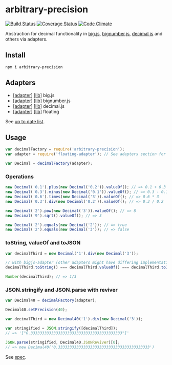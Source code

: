 # arbitrary-precision

[![Build Status](https://travis-ci.org/javiercejudo/arbitrary-precision.svg)](https://travis-ci.org/javiercejudo/arbitrary-precision)
[![Coverage Status](https://coveralls.io/repos/javiercejudo/arbitrary-precision/badge.svg?branch=master)](https://coveralls.io/r/javiercejudo/arbitrary-precision?branch=master)
[![Code Climate](https://codeclimate.com/github/javiercejudo/arbitrary-precision/badges/gpa.svg)](https://codeclimate.com/github/javiercejudo/arbitrary-precision)

Abstraction for decimal functionality in
[big.js](https://github.com/MikeMcl/big.js),
[bignumber.js](https://github.com/MikeMcl/bignumber.js),
[decimal.js](https://github.com/MikeMcl/decimal.js)
and others via adapters.

## Install

    npm i arbitrary-precision

## Adapters

- [[adapter]](https://github.com/javiercejudo/bigjs-adapter) [[lib]](https://github.com/MikeMcl/big.js) big.js
- [[adapter]](https://github.com/javiercejudo/bignumberjs-adapter) [[lib]](https://github.com/MikeMcl/bignumber.js) bignumber.js
- [[adapter]](https://github.com/javiercejudo/decimaljs-adapter) [[lib]](https://github.com/MikeMcl/decimal.js) decimal.js
- [[adapter]](https://github.com/javiercejudo/floating-adapter) [[lib]](https://github.com/javiercejudo/floating) floating

See [up to date list](https://www.npmjs.com/browse/keyword/arbitrary-precision-adapter).

## Usage

```js
var decimalFactory = require('arbitrary-precision');
var adapter = require('floating-adapter'); // See adapters section for full list

var Decimal = decimalFactory(adapter);
```

### Operations

```js
new Decimal('0.1').plus(new Decimal('0.2')).valueOf(); // => 0.1 + 0.3
new Decimal('0.3').minus(new Decimal('0.1')).valueOf(); // => 0.3 - 0.1
new Decimal('0.6').times(new Decimal('3')).valueOf(); // => 0.6 * 3
new Decimal('0.3').div(new Decimal('0.2')).valueOf(); // => 0.3 / 0.2

new Decimal('2').pow(new Decimal('3')).valueOf(); // => 8
new Decimal('9').sqrt().valueOf(); // => 3

new Decimal('2').equals(new Decimal('2')); // => true
new Decimal('2').equals(new Decimal('3')); // => false
```

### toString, valueOf and toJSON

```js
var decimalThird = new Decimal('1').div(new Decimal('3'));

// with bigjs-adapter (other adapters might have differing implementations)
decimalThird.toString() === decimalThird.valueOf() === decimalThird.toJSON(); // => true

Number(decimalThird); // => 1/3
```

### JSON.stringify and JSON.parse with reviver

```js
var Decimal40 = decimalFactory(adapter);

Decimal40.setPrecision(40);

var decimalThird = new Decimal40('1').div(new Decimal('3'));

var stringified = JSON.stringify([decimalThird]);
// => '["0.3333333333333333333333333333333333333333"]'

JSON.parse(stringified, Decimal40.JSONReviver)[0];
// => new Decimal40('0.3333333333333333333333333333333333333333')
```

See [spec](test/spec.js).
